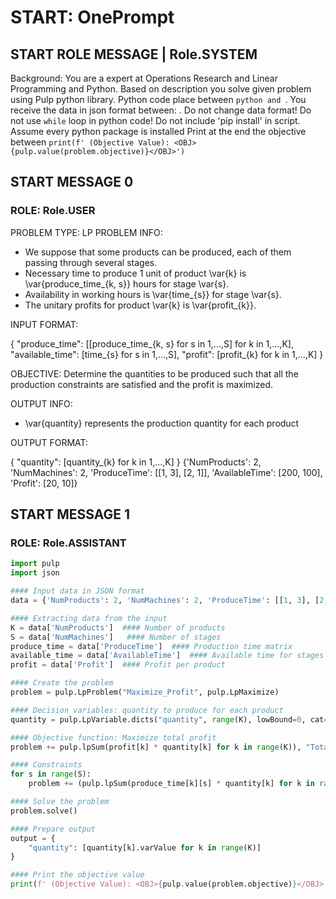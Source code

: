# START: OnePrompt 
## START ROLE MESSAGE | Role.SYSTEM 
Background: You are a expert at Operations Research and Linear Programming and Python. Based on description you solve given problem using Pulp python library. Python code place between ```python and ```. You receive the data in json format between: <DATA></DATA>. Do not change data format! Do not use `while` loop in python code! Do not include 'pip install' in script. Assume every python package is installed Print at the end the objective between <OBJ></OBJ> `print(f' (Objective Value): <OBJ>{pulp.value(problem.objective)}</OBJ>')`  
## START MESSAGE 0 
### ROLE: Role.USER
<DESCRIPTION>
PROBLEM TYPE: LP
PROBLEM INFO:

- We suppose that some products can be produced, each of them passing through several stages.
- Necessary time to produce 1 unit of product \var{k} is \var{produce_time_{k, s}} hours for stage \var{s}.
- Availability in working hours is \var{time_{s}} for stage \var{s}. 
- The unitary profits for product \var{k} is \var{profit_{k}}.

INPUT FORMAT:

{
	"produce_time": [[produce_time_{k, s} for s in 1,...,S] for k in 1,...,K],
	"available_time": [time_{s} for s in 1,...,S],
	"profit": [profit_{k} for k in 1,...,K]
}


OBJECTIVE: Determine the quantities to be produced such that all the production constraints are satisfied and the profit is maximized.

OUTPUT INFO:

- \var{quantity} represents the production quantity for each product

OUTPUT FORMAT:

{
	"quantity": [quantity_{k} for k in 1,...,K]
}
</DESCRIPTION>
<DATA>
{'NumProducts': 2, 'NumMachines': 2, 'ProduceTime': [[1, 3], [2, 1]], 'AvailableTime': [200, 100], 'Profit': [20, 10]}</DATA>


## START MESSAGE 1 
### ROLE: Role.ASSISTANT
```python
import pulp
import json

#### Input data in JSON format
data = {'NumProducts': 2, 'NumMachines': 2, 'ProduceTime': [[1, 3], [2, 1]], 'AvailableTime': [200, 100], 'Profit': [20, 10]}

#### Extracting data from the input
K = data['NumProducts']  #### Number of products
S = data['NumMachines']   #### Number of stages
produce_time = data['ProduceTime']  #### Production time matrix
available_time = data['AvailableTime']  #### Available time for stages
profit = data['Profit']  #### Profit per product

#### Create the problem
problem = pulp.LpProblem("Maximize_Profit", pulp.LpMaximize)

#### Decision variables: quantity to produce for each product
quantity = pulp.LpVariable.dicts("quantity", range(K), lowBound=0, cat='Continuous')

#### Objective function: Maximize total profit
problem += pulp.lpSum(profit[k] * quantity[k] for k in range(K)), "Total_Profit"

#### Constraints
for s in range(S):
    problem += (pulp.lpSum(produce_time[k][s] * quantity[k] for k in range(K)) <= available_time[s]), f"Available_Time_Stage_{s+1}"

#### Solve the problem
problem.solve()

#### Prepare output
output = {
    "quantity": [quantity[k].varValue for k in range(K)]
}

#### Print the objective value
print(f' (Objective Value): <OBJ>{pulp.value(problem.objective)}</OBJ>')
```

